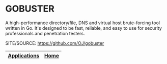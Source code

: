 # GOBUSTER

 A high-performance directory/file, DNS and virtual host brute-forcing tool written in Go. It's designed to be fast, reliable, and easy to use for security professionals and penetration testers.

 SITE/SOURCE: https://github.com/OJ/gobuster

 | [Applications](https://portable-linux-apps.github.io/apps.html) | [Home](https://portable-linux-apps.github.io)
 | --- | --- |